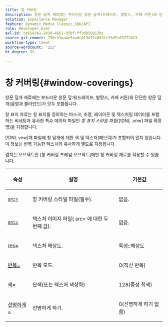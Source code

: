 ```yaml
---
title: 창 커버링
description: 창문 덮개 재료에는 부드러운 창문 덮개(드레이프, 발랑스, 카페 커튼)와 단단한 창문 덮개(음영과 블라인드)가 모두 포함됩니다.
solution: Experience Manager
feature: Dynamic Media Classic,SDK/API
role: Developer,User
exl-id: ce6543a1-2438-4661-95bf-ff3d956013bc
source-git-commit: 790ce3aa4e9aadc019d17e663fc93d7c69772b23
workflow-type: tm+mt
source-wordcount: '153'
ht-degree: 3%

---
```


# 창 커버링{#window-coverings}

창문 덮개 재료에는 부드러운 창문 덮개(드레이프, 발랑스, 카페 커튼)와 단단한 창문 덮개(음영과 블라인드)가 모두 포함됩니다.

창 표지 자료는 창 표지를 정의하는 마스크, 조명, 레이아웃 및 텍스처링 데이터를 포함하는 비네팅과 유사한 특수 데이터 파일인 *창 표지 스타일 파일*([!DNL .vnw] 파일 확장명)을 지정합니다.

[!DNL vnw]개 파일에 창 덮개에 대한 색 및 텍스처(패브릭)가 포함되어 있지 않습니다. 이 정보는 반복 가능한 텍스처와 유사하게 별도로 지정됩니다.

겹치는 오브젝트인 [창 커버링 프레임 오브젝트]에만 창 커버링 재료를 적용할 수 있습니다.

<table id="table_545865B054E84592BDAEDA57DBFAE9B3"> 
 <thead> 
  <tr> 
   <th colname="col1" class="entry"> <p>속성 </p> </th> 
   <th colname="col2" class="entry"> <p>설명 </p> </th> 
   <th colname="col3" class="entry"> <p>기본값 </p> </th> 
  </tr> 
 </thead>
 <tbody> 
  <tr> 
   <td colname="col1"> <p> <a href="../../../../../../ir-api/http-protocol/image-rendering-api-ref/c-ir-http-protocol-ref/c-ir-http-protocol-command-reference/r-ir-src.md#reference-62c98abad22149d68d405ed6aaff8272" type="reference" format="dita" scope="local"> <span class="codeph"> src= </span> </a> </p> </td> 
   <td colname="col2"> <p>창 커버링 스타일 파일(필수). </p> </td> 
   <td colname="col3"> <p>없음. </p> </td> 
  </tr> 
  <tr> 
   <td colname="col1"> <p> <a href="../../../../../../ir-api/http-protocol/image-rendering-api-ref/c-ir-http-protocol-ref/c-ir-http-protocol-command-reference/r-ir-src.md#reference-62c98abad22149d68d405ed6aaff8272" type="reference" format="dita" scope="local"> <span class="codeph"> src= </span> </a> </p> </td> 
   <td colname="col2"> <p>텍스처 이미지 파일(<span class="codeph"> src= </span>에 대한 두 번째 값). </p> </td> 
   <td colname="col3"> <p>없음. </p> </td> 
  </tr> 
  <tr> 
   <td colname="col1"> <p> <a href="../../../../../../ir-api/http-protocol/image-rendering-api-ref/c-ir-http-protocol-ref/c-ir-http-protocol-command-reference/r-ir-res.md#reference-0ad9de8887144c83a6db97b4994f7c04" type="reference" format="dita" scope="local"> <span class="codeph"> res= </span> </a> </p> </td> 
   <td colname="col2"> <p>텍스처 해상도. </p> </td> 
   <td colname="col3"> <p> <span class="codeph"> 특성::해상도 </span> </p> </td> 
  </tr> 
  <tr> 
   <td colname="col1"> <p> <a href="../../../../../../ir-api/http-protocol/image-rendering-api-ref/c-ir-http-protocol-ref/c-ir-http-protocol-command-reference/r-ir-http-repeat.md#reference-37749da8233f42599ecf4731055fb7d8" type="reference" format="dita" scope="local"> <span class="codeph"> 반복= </span> </a> </p> </td> 
   <td colname="col2"> <p>반복 모드. </p> </td> 
   <td colname="col3"> <p>0(직선 반복) </p> </td> 
  </tr> 
  <tr> 
   <td colname="col1"> <p> <a href="../../../../../../ir-api/http-protocol/image-rendering-api-ref/c-ir-http-protocol-ref/c-ir-http-protocol-command-reference/r-ir-http-color.md#reference-ea3cba9edfe94dbab86d8f123a9ed0aa" type="reference" format="dita" scope="local"> <span class="codeph"> 색= </span> </a> </p> </td> 
   <td colname="col2"> <p>단색(또는 텍스처 색상화) </p> </td> 
   <td colname="col3"> <p>128(중성 회색) </p> </td> 
  </tr> 
  <tr> 
   <td colname="col1"> <p> <a href="../../../../../../ir-api/http-protocol/image-rendering-api-ref/c-ir-http-protocol-ref/c-ir-http-protocol-command-reference/r-ir-http-sharp.md#reference-acdd87f6b5de4e3a85e5d3c03022a35a" type="reference" format="dita" scope="local"> <span class="codeph"> 선명하게= </span> </a> </p> </td> 
   <td colname="col2"> <p>선명하게 하기. </p> </td> 
   <td colname="col3"> <p>0(선명하게 하기 없음) </p> </td> 
  </tr> 
 </tbody> 
</table>
